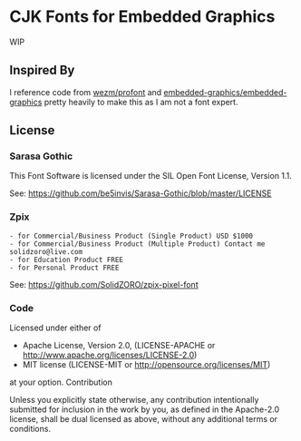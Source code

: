 # CJK Fonts for Embedded Graphics

WIP

## Inspired By

I reference code from [wezm/profont](https://github.com/wezm/profont) and [embedded-graphics/embedded-graphics](https://github.com/embedded-graphics/embedded-graphics) pretty heavily to make this as I am not a font expert.

## License

### Sarasa Gothic

This Font Software is licensed under the SIL Open Font License, Version 1.1.

See: https://github.com/be5invis/Sarasa-Gothic/blob/master/LICENSE

### Zpix

```
- for Commercial/Business Product (Single Product) USD $1000
- for Commercial/Business Product (Multiple Product) Contact me solidzoro@live.com
- for Education Product FREE
- for Personal Product FREE
```

See: https://github.com/SolidZORO/zpix-pixel-font

### Code

Licensed under either of

- Apache License, Version 2.0, (LICENSE-APACHE or http://www.apache.org/licenses/LICENSE-2.0)
- MIT license (LICENSE-MIT or http://opensource.org/licenses/MIT)

at your option.
Contribution

Unless you explicitly state otherwise, any contribution intentionally submitted for inclusion in the work by you, as defined in the Apache-2.0 license, shall be dual licensed as above, without any additional terms or conditions.
